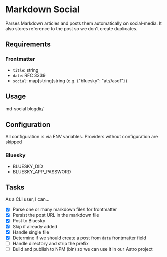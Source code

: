 # Markdown Social

Parses Markdown articles and posts them automatically on social-media. It also stores reference to the post so we don't create duplicates.

## Requirements

### Frontmatter

- `title`: string
- `date`: RFC 3339
- `social`: map[string]string (e.g. {"bluesky": "at://asdf"})

## Usage

md-social blogdir/

## Configuration

All configuration is via ENV variables. Providers without configuration are skipped

### Bluesky

- BLUESKY_DID
- BLUESKY_APP_PASSWORD

## Tasks

As a CLI user, I can...

- [x] Parse one or many markdown files for frontmatter
- [x] Persist the post URL in the markdown file
- [x] Post to Bluesky
- [x] Skip if already added
- [x] Handle single file
- [x] Determine if we should create a post from `date` frontmatter field
- [ ] Handle directory and strip the prefix
- [ ] Build and publish to NPM (bin) so we can use it in our Astro project
